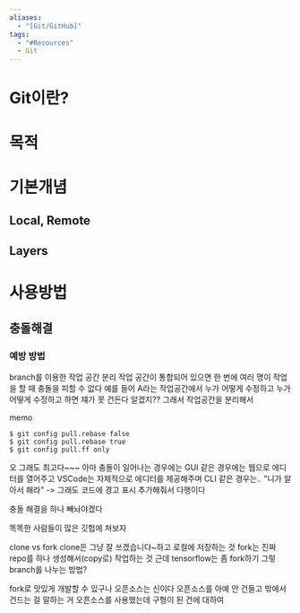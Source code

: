```yaml
---
aliases:
  - "[Git/GitHub]"
tags:
  - "#Resources"
  - Git
---
```

# Git이란?

# 목적

# 기본개념
## Local, Remote

## Layers

# 사용방법

## 충돌해결
### 예방 방법
branch를 이용한 작업 공간 분리
작업 공간이 통합되어 있으면 한 번에 여러 명이 작업을 할 때 충돌을 피할 수 없다
예를 들어 A라는 작업공간에서 누가 어떻게 수정하고 누가 어떻게 수정하고 하면 쟤가 못 건든다 알겠지??
그래서 작업공간을 분리해서 




memo

```
$ git config pull.rebase false
$ git config pull.rebase true
$ git config pull.ff only
```
오 그래도 최고다~~~
아마 충돌이 일어나는 경우에는 GUI 같은 경우에는 웹으로 에디터를 열어주고 VSCode는 자체적으로 에디터를 제공해주며 CLI 같은 경우는.. "니가 알아서 해라" -> 그래도 코드에 경고 표시 추가해줘서 다행이다

충돌 해결을 하나 빼놔야겠다

똑똑한 사람들이 많은 깃헙에 쳐보자

clone vs fork
clone은 그냥 잘 쓰겠습니다~하고 로컬에 저장하는 것
fork는 진짜 repo를 하나 생성해서(copy로) 작업하는 것
근데 tensorflow는 좀 fork하기 그렇
branch를 나누는 방법?

fork로 맛있게 개발할 수 있구나
오픈소스는 신이다
	오픈소스를 아예 안 건들고 밖에서 건드는 걸 말하는 거
	오픈소스를 사용했는데 구형이 된 건에 대하여